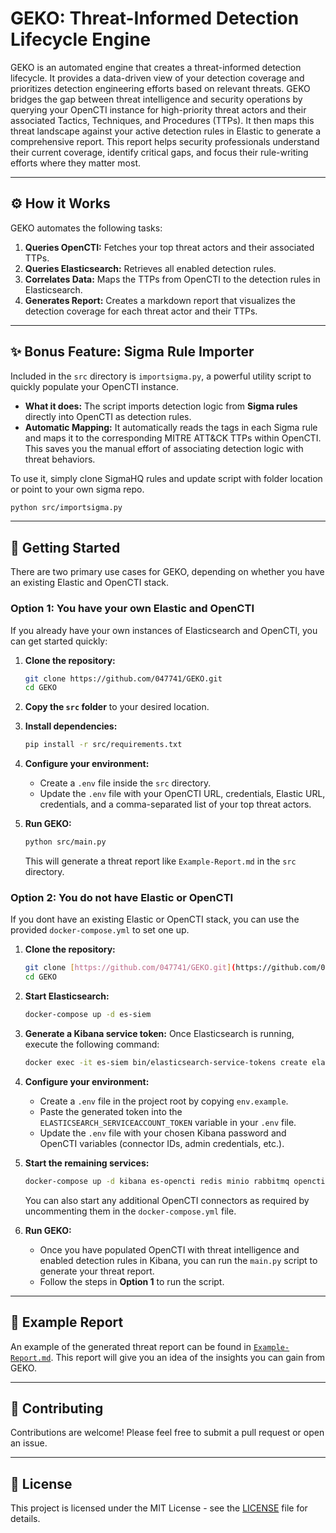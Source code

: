 # GEKO: Threat-Informed Detection Lifecycle Engine

GEKO is an automated engine that creates a threat-informed detection lifecycle. It provides a data-driven view of your detection coverage and prioritizes detection engineering efforts based on relevant threats. GEKO bridges the gap between threat intelligence and security operations by querying your OpenCTI instance for high-priority threat actors and their associated Tactics, Techniques, and Procedures (TTPs). It then maps this threat landscape against your active detection rules in Elastic to generate a comprehensive report. This report helps security professionals understand their current coverage, identify critical gaps, and focus their rule-writing efforts where they matter most.

---

## ⚙️ How it Works

GEKO automates the following tasks:

1.  **Queries OpenCTI:** Fetches your top threat actors and their associated TTPs.
2.  **Queries Elasticsearch:** Retrieves all enabled detection rules.
3.  **Correlates Data:** Maps the TTPs from OpenCTI to the detection rules in Elasticsearch.
4.  **Generates Report:** Creates a markdown report that visualizes the detection coverage for each threat actor and their TTPs.

---
## ✨ Bonus Feature: Sigma Rule Importer

Included in the `src` directory is `importsigma.py`, a powerful utility script to quickly populate your OpenCTI instance.

* **What it does:** The script imports detection logic from **Sigma rules** directly into OpenCTI as detection rules.
* **Automatic Mapping:** It automatically reads the tags in each Sigma rule and maps it to the corresponding MITRE ATT&CK TTPs within OpenCTI. This saves you the manual effort of associating detection logic with threat behaviors.

To use it, simply clone SigmaHQ rules and update script with folder location or point to your own sigma repo.
```bash
python src/importsigma.py
```
---
## 🚀 Getting Started

There are two primary use cases for GEKO, depending on whether you have an existing Elastic and OpenCTI stack.

### Option 1: You have your own Elastic and OpenCTI

If you already have your own instances of Elasticsearch and OpenCTI, you can get started quickly:

1.  **Clone the repository:**
    ```bash
    git clone https://github.com/047741/GEKO.git
    cd GEKO
    ```
2.  **Copy the `src` folder** to your desired location.

3.  **Install dependencies:**
    ```bash
    pip install -r src/requirements.txt
    ```
4.  **Configure your environment:**
    * Create a `.env` file inside the `src` directory.
    * Update the `.env` file with your OpenCTI URL, credentials, Elastic URL, credentials, and a comma-separated list of your top threat actors.

5.  **Run GEKO:**
    ```bash
    python src/main.py
    ```
    This will generate a threat report like `Example-Report.md` in the `src` directory.

### Option 2: You do not have Elastic or OpenCTI

If you dont have an existing Elastic or OpenCTI stack, you can use the provided `docker-compose.yml` to set one up.

1.  **Clone the repository:**
    ```bash
    git clone [https://github.com/047741/GEKO.git](https://github.com/047741/GEKO.git)
    cd GEKO
    ```
2.  **Start Elasticsearch:**
    ```bash
    docker-compose up -d es-siem
    ```
3.  **Generate a Kibana service token:** Once Elasticsearch is running, execute the following command:
    ```bash
    docker exec -it es-siem bin/elasticsearch-service-tokens create elastic/kibana kibana-token
    ```
4.  **Configure your environment:**
    * Create a `.env` file in the project root by copying `env.example`.
    * Paste the generated token into the `ELASTICSEARCH_SERVICEACCOUNT_TOKEN` variable in your `.env` file.
    * Update the `.env` file with your chosen Kibana password and OpenCTI variables (connector IDs, admin credentials, etc.).

5.  **Start the remaining services:**
    ```bash
    docker-compose up -d kibana es-opencti redis minio rabbitmq opencti-platform worker
    ```
    You can also start any additional OpenCTI connectors as required by uncommenting them in the `docker-compose.yml` file.

6.  **Run GEKO:**
    * Once you have populated OpenCTI with threat intelligence and enabled detection rules in Kibana, you can run the `main.py` script to generate your threat report.
    * Follow the steps in **Option 1** to run the script.

---

## 📄 Example Report

An example of the generated threat report can be found in [`Example-Report.md`](Example-Report.md). This report will give you an idea of the insights you can gain from GEKO.

---

## 🤝 Contributing

Contributions are welcome! Please feel free to submit a pull request or open an issue.

---

## 📜 License

This project is licensed under the MIT License - see the [LICENSE](LICENSE) file for details.